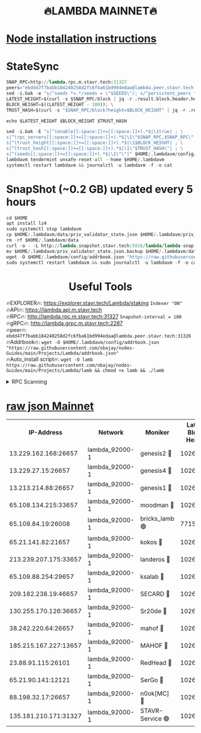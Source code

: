 <h1 align="center"> 🔥LAMBDA MAINNET🔥</h1>


[Node installation instructions](https://github.com/obajay/nodes-Guides/tree/main/Projects/Lambda)
=


# StateSync
```python
SNAP_RPC=http://lambda.rpc.m.stavr.tech:31327
peers="ebdd47f7babb184240258d2fc6fba61bd994edaa@lambda.peer.stavr.tech:31326" 
sed -i.bak -e "s/^seeds *=.*/seeds = \"$SEEDS\"/; s/^persistent_peers *=.*/persistent_peers = \"$PEERS\"/" $HOME/.lambdavm/config/config.toml
LATEST_HEIGHT=$(curl -s $SNAP_RPC/block | jq -r .result.block.header.height); \
BLOCK_HEIGHT=$((LATEST_HEIGHT - 100)); \
TRUST_HASH=$(curl -s "$SNAP_RPC/block?height=$BLOCK_HEIGHT" | jq -r .result.block_id.hash)

echo $LATEST_HEIGHT $BLOCK_HEIGHT $TRUST_HASH

sed -i.bak -E "s|^(enable[[:space:]]+=[[:space:]]+).*$|\1true| ; \
s|^(rpc_servers[[:space:]]+=[[:space:]]+).*$|\1\"$SNAP_RPC,$SNAP_RPC\"| ; \
s|^(trust_height[[:space:]]+=[[:space:]]+).*$|\1$BLOCK_HEIGHT| ; \
s|^(trust_hash[[:space:]]+=[[:space:]]+).*$|\1\"$TRUST_HASH\"| ; \
s|^(seeds[[:space:]]+=[[:space:]]+).*$|\1\"\"|" $HOME/.lambdavm/config/config.toml
lambdavm tendermint unsafe-reset-all --home $HOME/.lambdavm
systemctl restart lambdavm && journalctl -u lambdavm -f -o cat

```
# SnapShot (~0.2 GB) updated every 5 hours
```python
cd $HOME
apt install lz4
sudo systemctl stop lambdavm
cp $HOME/.lambdavm/data/priv_validator_state.json $HOME/.lambdavm/priv_validator_state.json.backup
rm -rf $HOME/.lambdavm/data
curl -o - -L http://lambda.snapshot.stavr.tech:5016/lambda/lambda-snap.tar.lz4 | lz4 -c -d - | tar -x -C $HOME/.lambdavm --strip-components 2
mv $HOME/.lambdavm/priv_validator_state.json.backup $HOME/.lambdavm/data/priv_validator_state.json
wget -O $HOME/.lambdavm/config/addrbook.json "https://raw.githubusercontent.com/obajay/nodes-Guides/main/Projects/Lambda/addrbook.json"
sudo systemctl restart lambdavm && sudo journalctl -u lambdavm -f -o cat
```
 <h1 align="center"> Useful Tools</h1>

🔥EXPLORER🔥:      https://explorer.stavr.tech/Lambda/staking	        `Indexer "ON"` \
🔥API🔥: 			 		 https://lambda.api.m.stavr.tech \
🔥RPC🔥:           http://lambda.rpc.m.stavr.tech:31327	              `Snapshot-interval = 100` \
🔥gRPC🔥:          http://lambda.grpc.m.stavr.tech:2287 \
🔥peer🔥:					 `ebdd47f7babb184240258d2fc6fba61bd994edaa@lambda.peer.stavr.tech:31326` \
🔥Addrbook🔥:    ```wget -O $HOME/.lambdavm/config/addrbook.json "https://raw.githubusercontent.com/obajay/nodes-Guides/main/Projects/Lambda/addrbook.json"``` \
🔥Auto_install script🔥: ```wget -O lamb https://raw.githubusercontent.com/obajay/nodes-Guides/main/Projects/Lambda/lamb && chmod +x lamb && ./lamb```


<details>
<summary>RPC Scanning</summary>

<h2 align="center"> We scan nodes in real time every 4 hours. And we provide the final result of RPC endpoints.
We cannot influence the operation of these nodes in any way. </h2>


```python
If Voting Power is higher than 0 --> then the Node is a validator of the network and may be subject to attack and be a potential threat to the chain.
```
```python
We marked such validators with a red symbol
```

</details>

[raw json Mainnet](https://rpc-check.lambm.stavr.tech/lambm/rpc-lambm-result.json)
=


<table><tr><th>IP-Address</th><th>Network</th><th>Moniker</th><th>Latest Block Height</th><th>Earliest Block Height</th><th>Catching Up</th><th>Voting Power</th><th>Scan Time</th></tr><tr><td>13.229.162.168:26657</td><td>lambda_92000-1</td><td>genesis2 🔴</td><td>10262620</td><td>1</td><td>False</td><td>16606838</td><td>2023-11-30T07:55:02.128808060UTC</td></tr><tr><td>13.229.27.15:26657</td><td>lambda_92000-1</td><td>genesis4 🔴</td><td>10262621</td><td>1</td><td>False</td><td>9982210</td><td>2023-11-30T07:55:05.115554419UTC</td></tr><tr><td>13.213.214.88:26657</td><td>lambda_92000-1</td><td>genesis1 🔴</td><td>10262622</td><td>1</td><td>False</td><td>107835</td><td>2023-11-30T07:55:06.414832117UTC</td></tr><tr><td>65.108.134.215:33657</td><td>lambda_92000-1</td><td>moodman 🔴</td><td>10262624</td><td>632001</td><td>False</td><td>1070005</td><td>2023-11-30T07:55:11.623050622UTC</td></tr><tr><td>65.109.84.19:26008</td><td>lambda_92000-1</td><td>bricks_lamb 🟢</td><td>7715743</td><td>7581001</td><td>False</td><td>0</td><td>2023-11-30T07:55:15.986883558UTC</td></tr><tr><td>65.21.141.82:21657</td><td>lambda_92000-1</td><td>kokos 🔴</td><td>10262623</td><td>7716001</td><td>False</td><td>546765</td><td>2023-11-30T07:55:08.895907722UTC</td></tr><tr><td>213.239.207.175:33657</td><td>lambda_92000-1</td><td>landeros 🔴</td><td>10262620</td><td>8136001</td><td>False</td><td>934074</td><td>2023-11-30T07:54:56.033071172UTC</td></tr><tr><td>65.109.88.254:29657</td><td>lambda_92000-1</td><td>ksalab 🔴</td><td>10262624</td><td>8715001</td><td>False</td><td>500749</td><td>2023-11-30T07:55:12.298260331UTC</td></tr><tr><td>209.182.238.19:46657</td><td>lambda_92000-1</td><td>SECARD 🔴</td><td>10262620</td><td>9443001</td><td>False</td><td>2092101</td><td>2023-11-30T07:55:01.129547390UTC</td></tr><tr><td>130.255.170.126:36657</td><td>lambda_92000-1</td><td>Sr20de 🔴</td><td>10262620</td><td>10014001</td><td>False</td><td>670517</td><td>2023-11-30T07:54:56.675571117UTC</td></tr><tr><td>38.242.220.64:26657</td><td>lambda_92000-1</td><td>mahof 🔴</td><td>10262618</td><td>10131001</td><td>False</td><td>770350</td><td>2023-11-30T07:54:51.168290247UTC</td></tr><tr><td>185.215.167.227:13657</td><td>lambda_92000-1</td><td>MAHOF 🔴</td><td>10262621</td><td>10134001</td><td>False</td><td>2051510</td><td>2023-11-30T07:55:05.421875343UTC</td></tr><tr><td>23.88.91.115:26101</td><td>lambda_92000-1</td><td>RedHead 🔴</td><td>10262620</td><td>10162620</td><td>False</td><td>553202</td><td>2023-11-30T07:54:56.271522549UTC</td></tr><tr><td>65.21.90.141:12121</td><td>lambda_92000-1</td><td>SerGo 🔴</td><td>10262624</td><td>10162624</td><td>False</td><td>10511523</td><td>2023-11-30T07:55:12.659747520UTC</td></tr><tr><td>88.198.32.17:26657</td><td>lambda_92000-1</td><td>n0ok[MC] 🔴</td><td>10262625</td><td>10162625</td><td>False</td><td>1578630</td><td>2023-11-30T07:55:15.662844499UTC</td></tr><tr><td>135.181.210.171:31327</td><td>lambda_92000-1</td><td>STAVR-Service 🟢</td><td>10262623</td><td>10261001</td><td>False</td><td>0</td><td>2023-11-30T07:55:11.292519484UTC</td></tr></table>
